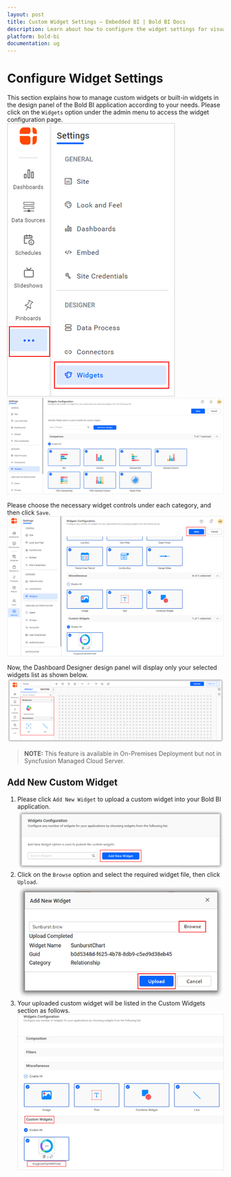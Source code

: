 ```yaml
---
layout: post
title: Custom Widget Settings – Embedded BI | Bold BI Docs
description: Learn about how to configure the widget settings for visualizing the data in Dashboard Designer of the embedded BI application.
platform: bold-bi
documentation: ug
---
```


# Configure Widget Settings

This section explains how to manage custom widgets or built-in widgets in the design panel of the Bold BI application according to your needs. Please click on the `Widgets` option under the admin menu to access the widget configuration page.
![Widgets Option](/static/assets/site-administration/images/widgets-option.png)  
![Widget settings](/static/assets/site-administration/images/widget-settings.png#width=65%)  

Please choose the necessary widget controls under each category, and then click `Save`.
![Widget Save](/static/assets/site-administration/images/widget-save.png#width=65%)  

Now, the Dashboard Designer design panel will display only your selected widgets list as shown below.
![Design Panel](/static/assets/site-administration/images/design-panel.png)  

> **NOTE:** This feature is available in On-Premises Deployment but not in Syncfusion Managed Cloud Server.

## Add New Custom Widget

1. Please click `Add New Widget` to upload a custom widget into your Bold BI application.
![Add New Widget](/static/assets/site-administration/images/add-new-widget.png)  
2. Click on the `Browse` option and select the required widget file, then click `Upload`.
![Upload Widget](/static/assets/site-administration/images/browse-upload.png) 
3. Your uploaded custom widget will be listed in the Custom Widgets section as follows. 
![Custom Widget](/static/assets/site-administration/images/custom-widget.png)  